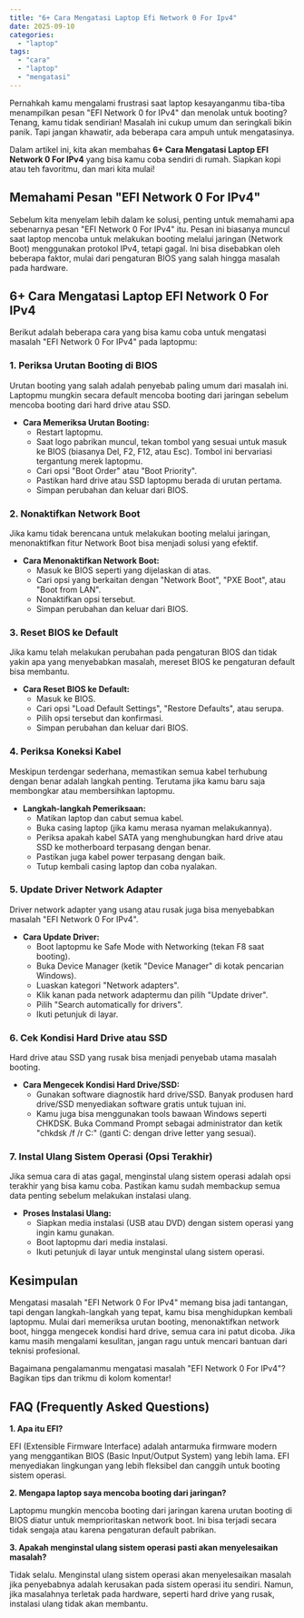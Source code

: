 ```yaml
---
title: "6+ Cara Mengatasi Laptop Efi Network 0 For Ipv4"
date: 2025-09-10
categories: 
  - "laptop"
tags: 
  - "cara"
  - "laptop"
  - "mengatasi"
---
```


Pernahkah kamu mengalami frustrasi saat laptop kesayanganmu tiba-tiba menampilkan pesan "EFI Network 0 for IPv4" dan menolak untuk booting? Tenang, kamu tidak sendirian! Masalah ini cukup umum dan seringkali bikin panik. Tapi jangan khawatir, ada beberapa cara ampuh untuk mengatasinya.

Dalam artikel ini, kita akan membahas **6+ Cara Mengatasi Laptop EFI Network 0 For IPv4** yang bisa kamu coba sendiri di rumah. Siapkan kopi atau teh favoritmu, dan mari kita mulai!

## Memahami Pesan "EFI Network 0 For IPv4"

Sebelum kita menyelam lebih dalam ke solusi, penting untuk memahami apa sebenarnya pesan "EFI Network 0 For IPv4" itu. Pesan ini biasanya muncul saat laptop mencoba untuk melakukan booting melalui jaringan (Network Boot) menggunakan protokol IPv4, tetapi gagal. Ini bisa disebabkan oleh beberapa faktor, mulai dari pengaturan BIOS yang salah hingga masalah pada hardware.

## 6+ Cara Mengatasi Laptop EFI Network 0 For IPv4

Berikut adalah beberapa cara yang bisa kamu coba untuk mengatasi masalah "EFI Network 0 For IPv4" pada laptopmu:

### 1\. Periksa Urutan Booting di BIOS

Urutan booting yang salah adalah penyebab paling umum dari masalah ini. Laptopmu mungkin secara default mencoba booting dari jaringan sebelum mencoba booting dari hard drive atau SSD.

- **Cara Memeriksa Urutan Booting:**
    - Restart laptopmu.
    - Saat logo pabrikan muncul, tekan tombol yang sesuai untuk masuk ke BIOS (biasanya Del, F2, F12, atau Esc). Tombol ini bervariasi tergantung merek laptopmu.
    - Cari opsi "Boot Order" atau "Boot Priority".
    - Pastikan hard drive atau SSD laptopmu berada di urutan pertama.
    - Simpan perubahan dan keluar dari BIOS.

### 2\. Nonaktifkan Network Boot

Jika kamu tidak berencana untuk melakukan booting melalui jaringan, menonaktifkan fitur Network Boot bisa menjadi solusi yang efektif.

- **Cara Menonaktifkan Network Boot:**
    - Masuk ke BIOS seperti yang dijelaskan di atas.
    - Cari opsi yang berkaitan dengan "Network Boot", "PXE Boot", atau "Boot from LAN".
    - Nonaktifkan opsi tersebut.
    - Simpan perubahan dan keluar dari BIOS.

### 3\. Reset BIOS ke Default

Jika kamu telah melakukan perubahan pada pengaturan BIOS dan tidak yakin apa yang menyebabkan masalah, mereset BIOS ke pengaturan default bisa membantu.

- **Cara Reset BIOS ke Default:**
    - Masuk ke BIOS.
    - Cari opsi "Load Default Settings", "Restore Defaults", atau serupa.
    - Pilih opsi tersebut dan konfirmasi.
    - Simpan perubahan dan keluar dari BIOS.

### 4\. Periksa Koneksi Kabel

Meskipun terdengar sederhana, memastikan semua kabel terhubung dengan benar adalah langkah penting. Terutama jika kamu baru saja membongkar atau membersihkan laptopmu.

- **Langkah-langkah Pemeriksaan:**
    - Matikan laptop dan cabut semua kabel.
    - Buka casing laptop (jika kamu merasa nyaman melakukannya).
    - Periksa apakah kabel SATA yang menghubungkan hard drive atau SSD ke motherboard terpasang dengan benar.
    - Pastikan juga kabel power terpasang dengan baik.
    - Tutup kembali casing laptop dan coba nyalakan.

### 5\. Update Driver Network Adapter

Driver network adapter yang usang atau rusak juga bisa menyebabkan masalah "EFI Network 0 For IPv4".

- **Cara Update Driver:**
    - Boot laptopmu ke Safe Mode with Networking (tekan F8 saat booting).
    - Buka Device Manager (ketik "Device Manager" di kotak pencarian Windows).
    - Luaskan kategori "Network adapters".
    - Klik kanan pada network adaptermu dan pilih "Update driver".
    - Pilih "Search automatically for drivers".
    - Ikuti petunjuk di layar.

### 6\. Cek Kondisi Hard Drive atau SSD

Hard drive atau SSD yang rusak bisa menjadi penyebab utama masalah booting.

- **Cara Mengecek Kondisi Hard Drive/SSD:**
    - Gunakan software diagnostik hard drive/SSD. Banyak produsen hard drive/SSD menyediakan software gratis untuk tujuan ini.
    - Kamu juga bisa menggunakan tools bawaan Windows seperti CHKDSK. Buka Command Prompt sebagai administrator dan ketik "chkdsk /f /r C:" (ganti C: dengan drive letter yang sesuai).

### 7\. Instal Ulang Sistem Operasi (Opsi Terakhir)

Jika semua cara di atas gagal, menginstal ulang sistem operasi adalah opsi terakhir yang bisa kamu coba. Pastikan kamu sudah membackup semua data penting sebelum melakukan instalasi ulang.

- **Proses Instalasi Ulang:**
    - Siapkan media instalasi (USB atau DVD) dengan sistem operasi yang ingin kamu gunakan.
    - Boot laptopmu dari media instalasi.
    - Ikuti petunjuk di layar untuk menginstal ulang sistem operasi.

## Kesimpulan

Mengatasi masalah "EFI Network 0 For IPv4" memang bisa jadi tantangan, tapi dengan langkah-langkah yang tepat, kamu bisa menghidupkan kembali laptopmu. Mulai dari memeriksa urutan booting, menonaktifkan network boot, hingga mengecek kondisi hard drive, semua cara ini patut dicoba. Jika kamu masih mengalami kesulitan, jangan ragu untuk mencari bantuan dari teknisi profesional.

Bagaimana pengalamanmu mengatasi masalah "EFI Network 0 For IPv4"? Bagikan tips dan trikmu di kolom komentar!

## FAQ (Frequently Asked Questions)

**1\. Apa itu EFI?**

EFI (Extensible Firmware Interface) adalah antarmuka firmware modern yang menggantikan BIOS (Basic Input/Output System) yang lebih lama. EFI menyediakan lingkungan yang lebih fleksibel dan canggih untuk booting sistem operasi.

**2\. Mengapa laptop saya mencoba booting dari jaringan?**

Laptopmu mungkin mencoba booting dari jaringan karena urutan booting di BIOS diatur untuk memprioritaskan network boot. Ini bisa terjadi secara tidak sengaja atau karena pengaturan default pabrikan.

**3\. Apakah menginstal ulang sistem operasi pasti akan menyelesaikan masalah?**

Tidak selalu. Menginstal ulang sistem operasi akan menyelesaikan masalah jika penyebabnya adalah kerusakan pada sistem operasi itu sendiri. Namun, jika masalahnya terletak pada hardware, seperti hard drive yang rusak, instalasi ulang tidak akan membantu.
